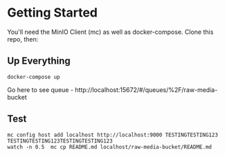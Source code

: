 # Getting Started
You'll need the MinIO Client (mc) as well as docker-compose. Clone this repo, then:

## Up Everything
```
docker-compose up
```
Go here to see queue - http://localhost:15672/#/queues/%2F/raw-media-bucket

## Test
```
mc config host add localhost http://localhost:9000 TESTINGTESTING123 TESTINGTESTING123TESTINGTESTING123
watch -n 0.5  mc cp README.md localhost/raw-media-bucket/README.md
```